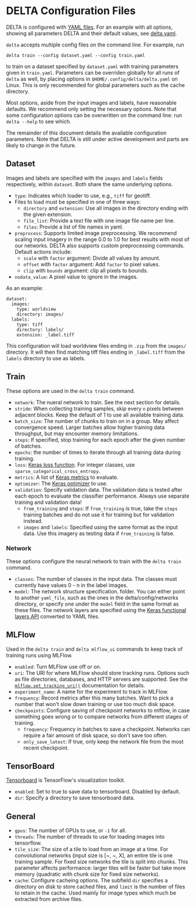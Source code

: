 DELTA Configuration Files
=========================
DELTA is configured with [YAML files](https://yaml.org/spec/1.2/spec.html). For an example with
all options, showing all parameters DELTA and their default values, see [delta.yaml](./delta.yaml).

`delta` accepts multiple config files on the command line. For example, run

    delta train --config dataset.yaml --config train.yaml

to train on a dataset specified by `dataset.yaml` with training parameters given in `train.yaml`.
Parameters can be overriden globally for all runs of `delta` as well, by placing options in
`$HOME/.config/delta/delta.yaml` on Linux. This is only recommended for global parameters
such as the cache directory.

Most options, aside from the input images and labels, have reasonable defaults. We recommend
only setting the necessary options.
Note that some configuration options can be overwritten on the command line: run
`delta --help` to see which.

The remainder of this document details the available configuration parameters. Note that
DELTA is still under active development and parts are likely to change in the future.

Dataset
-----------------
Images and labels are specified with the `images` and `labels` fields respectively,
within `dataset`. Both share the
same underlying options.

 * `type`: Indicates which loader to use, e.g., `tiff` for geotiff.
 * Files to load must be specified in one of three ways:
   * `directory` and `extension`: Use all images in the directory ending with the given extension.
   * `file_list`: Provide a text file with one image file name per line.
   * `files`: Provide a list of file names in yaml.
 * `preprocess`: Supports limited image preprocessing. We recommend
   scaling input imagery in the range 0.0 to 1.0 for best results with most of our networks.
   DELTA also supports custom preprocessing commands. Default actions include:
   * `scale` with `factor` argument: Divide all values by amount.
   * `offset` with `factor` argument: Add `factor` to pixel values.
   * `clip` with `bounds` argument: clip all pixels to bounds.
 * `nodata_value`: A pixel value to ignore in the images.

As an example:

  ```
  dataset:
    images:
      type: worldview
      directory: images/
    labels:
      type: tiff
      directory: labels/
      extension: _label.tiff
  ```

This configuration will load worldview files ending in `.zip` from the `images/` directory.
It will then find matching tiff files ending in `_label.tiff` from the `labels` directory
to use as labels.

Train
-----
These options are used in the `delta train` command.

 * `network`: The nueral network to train. See the next section for details.
 * `stride`: When collecting training samples, skip every `n` pixels between adjacent blocks. Keep the 
   default of 1 to use all available training data.
 * `batch_size`: The number of chunks to train on in a group. May affect convergence speed. Larger
   batches allow higher training data throughput, but may encounter memory limitations.
 * `steps`: If specified, stop training for each epoch after the given number of batches.
 * `epochs`: the number of times to iterate through all training data during training.
 * `loss`: [Keras loss function](https://keras.io/losses/). For integer classes, use
   `sparse_categorical_cross_entropy`.
 * `metrics`: A list of [Keras metrics](https://keras.io/metrics/) to evaluate.
 * `optimizer`: The [Keras optimizer](https://keras.io/optimizers/) to use.
 * `validation`: Specify validation data. The validation data is tested after each epoch to evaluate the
   classifier performance. Always use separate training and validation data!
   * `from_training` and `steps`: If `from_training` is true, take the `steps` training batches
     and do not use it for training but for validation instead.
   * `images` and `labels`: Specified using the same format as the input data. Use this imagery as testing data
     if `from_training` is false.

### Network

These options configure the neural network to train with the `delta train` command.

 * `classes`: The number of classes in the input data. The classes must currently have values
   0 - n in the label images.
 * `model`: The network structure specification.
   folder. You can either point to another `yaml_file`, such as the ones in the delta/config/networks
   directory, or specify one under the `model` field in the same format as these files. The network
   layers are specified using the [Keras functional layers API](https://keras.io/layers/core/)
   converted to YAML files.


MLFlow
------
Used in the `delta train` and `delta mlflow_ui` commands to keep track of training runs using MLFlow.

 * `enabled`: Turn MLFlow use off or on.
 * `uri`: The URI for where MLFlow should store tracking runs. Options such as file directories, databases,
   and HTTP servers are supported. See the
   [`mlflow.set_tracking_uri()`](https://www.mlflow.org/docs/latest/tracking.html)  documentation for details.
 * `experiment_name`: A name for the experiment to track in MLFlow.
 * `frequency`: Record metrics after this many batches. Want to pick a number that won't slow down training or
   use too much disk space.
 * `checkpoints`: Configure saving of checkpoint networks to mlflow, in case something goes wrong or to compare
   networks from different stages of training.
   * `frequency`: Frequency in batches to save a checkpoint. Networks can require a fair amount of disk space,
     so don't save too often.
   * `only_save_latest`: If true, only keep the network file from the most recent checkpoint.

TensorBoard
-----------
[Tensorboard](https://www.tensorflow.org/tensorboard) is TensorFlow's visualization toolkit.

 * `enabled`: Set to true to save data to tensorboard. Disabled by default.
 * `dir`: Specify a directory to save tensorboard data.

General
-------

 * `gpus`: The number of GPUs to use, or `-1` for all.
 * `threads`: The number of threads to use for loading images into tensorflow.
 * `tile_size`: The size of a tile to load from an image at a time. For convolutional networks (input size is [~, ~, X],
   an entire tile is one training sample. For fixed size networks the tile is split into chunks. This parameter affects
   performance: larger tiles will be faster but take more memory (quadratic with chunk size for fixed size networks).
 * `cache`: Configure cacheing options. The subfield `dir` specifies a directory on disk to store cached files,
   and `limit` is the number of files to retain in the cache. Used mainly for image types
   which much be extracted from archive files.
